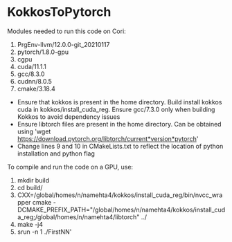 # KokkosToPytorch
Modules needed to run this code on Cori:
1) PrgEnv-llvm/12.0.0-git_20210117
2) pytorch/1.8.0-gpu
3) cgpu
4) cuda/11.1.1
5) gcc/8.3.0
6) cudnn/8.0.5
7) cmake/3.18.4

* Ensure that kokkos is present in the home directory. Build install kokkos cuda in kokkos/install_cuda_reg. Ensure gcc/7.3.0 only when building Kokkos to avoid dependency issues
* Ensure libtorch files are present in the home directory. Can be obtained using 'wget https://download.pytorch.org/libtorch/current*version*pytorch'
* Change lines 9 and 10 in CMakeLists.txt to reflect the location of python installation and python flag 

To compile and run the code on a GPU, use:
1) mkdir build
2) cd build/
3) CXX=/global/homes/n/namehta4/kokkos/install_cuda_reg/bin/nvcc_wrapper cmake -DCMAKE_PREFIX_PATH="/global/homes/n/namehta4/kokkos/install_cuda_reg;/global/homes/n/namehta4/libtorch" ../
4) make -j4
5) srun -n 1 ./FirstNN'

